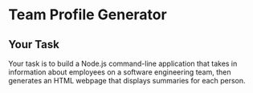 #  Team Profile Generator

## Your Task

Your task is to build a Node.js command-line application that takes in information about employees on a software engineering team, then generates an HTML webpage that displays summaries for each person.



